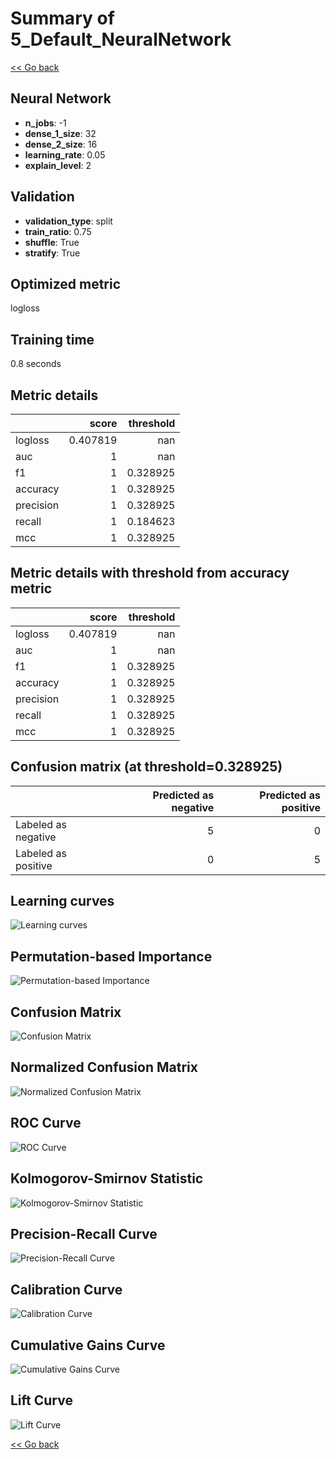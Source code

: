 # Summary of 5_Default_NeuralNetwork

[<< Go back](../README.md)


## Neural Network
- **n_jobs**: -1
- **dense_1_size**: 32
- **dense_2_size**: 16
- **learning_rate**: 0.05
- **explain_level**: 2

## Validation
 - **validation_type**: split
 - **train_ratio**: 0.75
 - **shuffle**: True
 - **stratify**: True

## Optimized metric
logloss

## Training time

0.8 seconds

## Metric details
|           |    score |   threshold |
|:----------|---------:|------------:|
| logloss   | 0.407819 |  nan        |
| auc       | 1        |  nan        |
| f1        | 1        |    0.328925 |
| accuracy  | 1        |    0.328925 |
| precision | 1        |    0.328925 |
| recall    | 1        |    0.184623 |
| mcc       | 1        |    0.328925 |


## Metric details with threshold from accuracy metric
|           |    score |   threshold |
|:----------|---------:|------------:|
| logloss   | 0.407819 |  nan        |
| auc       | 1        |  nan        |
| f1        | 1        |    0.328925 |
| accuracy  | 1        |    0.328925 |
| precision | 1        |    0.328925 |
| recall    | 1        |    0.328925 |
| mcc       | 1        |    0.328925 |


## Confusion matrix (at threshold=0.328925)
|                     |   Predicted as negative |   Predicted as positive |
|:--------------------|------------------------:|------------------------:|
| Labeled as negative |                       5 |                       0 |
| Labeled as positive |                       0 |                       5 |

## Learning curves
![Learning curves](learning_curves.png)

## Permutation-based Importance
![Permutation-based Importance](permutation_importance.png)
## Confusion Matrix

![Confusion Matrix](confusion_matrix.png)


## Normalized Confusion Matrix

![Normalized Confusion Matrix](confusion_matrix_normalized.png)


## ROC Curve

![ROC Curve](roc_curve.png)


## Kolmogorov-Smirnov Statistic

![Kolmogorov-Smirnov Statistic](ks_statistic.png)


## Precision-Recall Curve

![Precision-Recall Curve](precision_recall_curve.png)


## Calibration Curve

![Calibration Curve](calibration_curve_curve.png)


## Cumulative Gains Curve

![Cumulative Gains Curve](cumulative_gains_curve.png)


## Lift Curve

![Lift Curve](lift_curve.png)



[<< Go back](../README.md)
